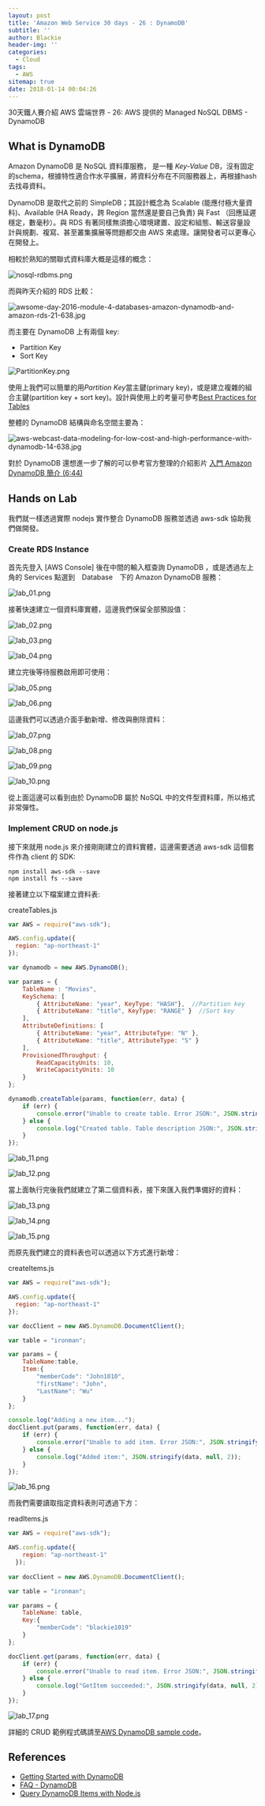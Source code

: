 ```yaml
---
layout: post
title: 'Amazon Web Service 30 days - 26 : DynamoDB'
subtitle: ''
author: Blackie
header-img: ''
categories:
  - Cloud
tags:
  - AWS
sitemap: true
date: 2018-01-14 00:04:26
---
```


30天鐵人賽介紹 AWS 雲端世界 - 26: AWS 提供的 Managed NoSQL DBMS - DynamoDB

<!-- More -->

## What is DynamoDB ##

Amazon DynamoDB 是 NoSQL 資料庫服務， 是一種 *Key-Value* DB，沒有固定的schema，根據特性適合作水平擴展，將資料分布在不同服務器上，再根據hash去找尋資料。

DynamoDB 是取代之前的 SimpleDB；其設計概念為 Scalable (能應付極大量資料)、Available (HA Ready，跨 Region 當然還是要自己負責) 與 Fast （回應延遲穩定，數毫秒）。與 RDS 有著同樣無須擔心環境建置、設定和組態、輸送容量設計與規劃、複寫、甚至叢集擴展等問題都交由 AWS 來處理。讓開發者可以更專心在開發上。

相較於熟知的關聯式資料庫大概是這樣的概念：

![nosql-rdbms.png](nosql-rdbms.png)

而與昨天介紹的 RDS 比較：

![awsome-day-2016-module-4-databases-amazon-dynamodb-and-amazon-rds-21-638.jpg](awsome-day-2016-module-4-databases-amazon-dynamodb-and-amazon-rds-21-638.jpg)

而主要在 DynamoDB 上有兩個 key:

- Partition Key
- Sort Key

![PartitionKey.png](PartitionKey.png)

使用上我們可以簡單的用*Partition Key*當主鍵(primary key)，或是建立複雜的組合主鍵(partition key + sort key)。設計與使用上的考量可參考[Best Practices for Tables](https://docs.aws.amazon.com/amazondynamodb/latest/developerguide/GuidelinesForTables.html)

整體的 DynamoDB 結構與命名空間主要為：

![aws-webcast-data-modeling-for-low-cost-and-high-performance-with-dynamodb-14-638.jpg](aws-webcast-data-modeling-for-low-cost-and-high-performance-with-dynamodb-14-638.jpg)

對於 DynamoDB 還想進一步了解的可以參考官方整理的介紹影片 [入門 Amazon DynamoDB 簡介 (6:44)](https://aws.amazon.com/tw/dynamodb/getting-started/)

## Hands on Lab ##

我們就一樣透過實際  nodejs 實作整合 DynamoDB 服務並透過 aws-sdk 協助我們做開發。

### Create RDS Instance ###

首先先登入 [AWS Console] 後在中間的輸入框查詢 DynamoDB ，或是透過左上角的 Services 點選到　Database　下的 Amazon DynamoDB 服務：

![lab_01.png](lab_01.png)

接著快速建立一個資料庫實體，這邊我們保留全部預設值：

![lab_02.png](lab_02.png)

![lab_03.png](lab_03.png)

![lab_04.png](lab_04.png)

建立完後等待服務啟用即可使用：

![lab_05.png](lab_05.png)

![lab_06.png](lab_06.png)

這邊我們可以透過介面手動新增、修改與刪除資料：

![lab_07.png](lab_07.png)

![lab_08.png](lab_08.png)

![lab_09.png](lab_09.png)

![lab_10.png](lab_10.png)

從上面這邊可以看到由於 DynamoDB 屬於 NoSQL 中的文件型資料庫，所以格式非常彈性。

### Implement CRUD on node.js ###

接下來就用 node.js 來介接剛剛建立的資料實體，這邊需要透過 aws-sdk 這個套件作為 client 的 SDK:

    npm install aws-sdk --save
    npm install fs --save

接著建立以下檔案建立資料表:

createTables.js
```js
var AWS = require("aws-sdk");

AWS.config.update({
  region: "ap-northeast-1"
});

var dynamodb = new AWS.DynamoDB();

var params = {
    TableName : "Movies",
    KeySchema: [       
        { AttributeName: "year", KeyType: "HASH"},  //Partition key
        { AttributeName: "title", KeyType: "RANGE" }  //Sort key
    ],
    AttributeDefinitions: [       
        { AttributeName: "year", AttributeType: "N" },
        { AttributeName: "title", AttributeType: "S" }
    ],
    ProvisionedThroughput: {       
        ReadCapacityUnits: 10, 
        WriteCapacityUnits: 10
    }
};

dynamodb.createTable(params, function(err, data) {
    if (err) {
        console.error("Unable to create table. Error JSON:", JSON.stringify(err, null, 2));
    } else {
        console.log("Created table. Table description JSON:", JSON.stringify(data, null, 2));
    }
});
```

![lab_11.png](lab_11.png)

![lab_12.png](lab_12.png)

當上面執行完後我們就建立了第二個資料表，接下來匯入我們準備好的資料：

![lab_13.png](lab_13.png)

![lab_14.png](lab_14.png)

![lab_15.png](lab_15.png)

而原先我們建立的資料表也可以透過以下方式進行新增：

createItems.js
```js
var AWS = require("aws-sdk");

AWS.config.update({
  region: "ap-northeast-1"
});

var docClient = new AWS.DynamoDB.DocumentClient();

var table = "ironman";

var params = {
    TableName:table,
    Item:{
        "memberCode": "John1010",
        "firstName": "John",
        "LastName": "Wu"
    }
};

console.log("Adding a new item...");
docClient.put(params, function(err, data) {
    if (err) {
        console.error("Unable to add item. Error JSON:", JSON.stringify(err, null, 2));
    } else {
        console.log("Added item:", JSON.stringify(data, null, 2));
    }
});
```

![lab_16.png](lab_16.png)

而我們需要讀取指定資料表則可透過下方：

readItems.js
```js
var AWS = require("aws-sdk");

AWS.config.update({
    region: "ap-northeast-1"
  });
  
var docClient = new AWS.DynamoDB.DocumentClient();

var table = "ironman";

var params = {
    TableName: table,
    Key:{
        "memberCode": "blackie1019"
    }
};

docClient.get(params, function(err, data) {
    if (err) {
        console.error("Unable to read item. Error JSON:", JSON.stringify(err, null, 2));
    } else {
        console.log("GetItem succeeded:", JSON.stringify(data, null, 2));
    }
});
```

![lab_17.png](lab_17.png)

詳細的 CRUD 範例程式碼請至[AWS DynamoDB sample code](https://github.com/blackie1019/aws-dynamodb-example)。

## References ##

- [Getting Started with DynamoDB](https://docs.aws.amazon.com/amazondynamodb/latest/developerguide/GettingStarted.html)
- [FAQ - DynamoDB](https://aws.amazon.com/tw/dynamodb/faqs/)
- [Query DynamoDB Items with Node.js](https://egkatzioura.com/2016/07/02/query-dynamodb-items-with-node-js/)